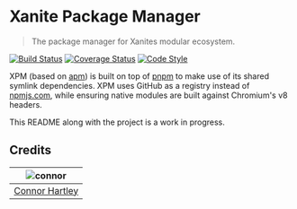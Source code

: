 # Xanite Package Manager

> The package manager for Xanites modular ecosystem.

[![Build Status](https://travis-ci.org/xanite/xpm.svg?branch=master)](https://travis-ci.org/xanite/xpm) [![Coverage Status](https://coveralls.io/repos/github/xanite/xpm/badge.svg?branch=master)](https://coveralls.io/github/xanite/xpm?branch=master) [![Code Style](https://img.shields.io/badge/code%20style-tslint--config--xo-5ed9c7.svg)](https://github.com/mrmlnc/tslint-config-xo)

XPM (based on [apm][apm]) is built on top of [pnpm][pnpm] to make use
of its shared symlink dependencies. XPM uses GitHub as a registry instead
of [npmjs.com][npm-website], while ensuring native modules are built against
Chromium's v8 headers.

This README along with the project is a work in progress.

## Credits

| ![connor][connor-avatar] |
| :---: |
| [Connor Hartley][connor-link] |

  [connor-avatar]: https://avatars0.githubusercontent.com/u/12867785?v=3&s=125
  [connor-link]: https://github.com/connorhartley

  [apm]: https://github.com/atom/apm
  [npm]: https://github.com/npm/npm
  [pnpm]: https://github.com/rstacruz/pnpm
  [npm-website]: https://npmjs.com
